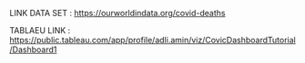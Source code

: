 LINK DATA SET : https://ourworldindata.org/covid-deaths


TABLAEU LINK : https://public.tableau.com/app/profile/adli.amin/viz/CovicDashboardTutorial/Dashboard1
